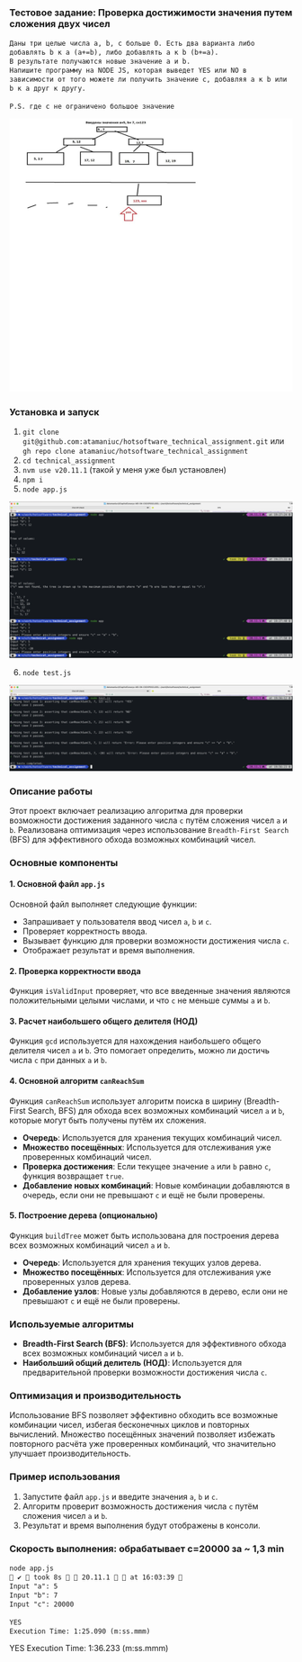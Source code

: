 ### Тестовое задание: Проверка достижимости значения путем сложения двух чисел
```
Даны три целые числа a, b, c больше 0. Есть два варианта либо добавлять b к a (a+=b), либо добавлять a к b (b+=a).  
В результате получаются новые значение а и b. 
Напишите программу на NODE JS, которая выведет YES или NO в зависимости от того можете ли получить значение c, добавляя a к b или b к a друг к другу.

P.S. где с не ограничено большое значение
```
![img.png](img.png)

### Установка и запуск
1. `git clone git@github.com:atamaniuc/hotsoftware_technical_assignment.git` или `gh repo clone atamaniuc/hotsoftware_technical_assignment`
2. `cd technical_assignment`
3. `nvm use v20.11.1` (такой у меня уже был установлен)
4. `npm i`
5. `node app.js`

![img_2.png](img_2.png)

6. `node test.js`

![img_3.png](img_3.png)

### Описание работы

Этот проект включает реализацию алгоритма для проверки возможности достижения заданного числа `c` путём сложения чисел `a` и `b`. Реализована оптимизация через использование `Breadth-First Search` (BFS) для эффективного обхода возможных комбинаций чисел.

### Основные компоненты

#### 1. Основной файл `app.js`

Основной файл выполняет следующие функции:
- Запрашивает у пользователя ввод чисел `a`, `b` и `c`.
- Проверяет корректность ввода.
- Вызывает функцию для проверки возможности достижения числа `c`.
- Отображает результат и время выполнения.

#### 2. Проверка корректности ввода

Функция `isValidInput` проверяет, что все введенные значения являются положительными целыми числами, и что `c` не меньше суммы `a` и `b`.

#### 3. Расчет наибольшего общего делителя (НОД)

Функция `gcd` используется для нахождения наибольшего общего делителя чисел `a` и `b`. Это помогает определить, можно ли достичь числа `c` при данных `a` и `b`.

#### 4. Основной алгоритм `canReachSum`

Функция `canReachSum` использует алгоритм поиска в ширину (Breadth-First Search, BFS) для обхода всех возможных комбинаций чисел `a` и `b`, которые могут быть получены путём их сложения.

- **Очередь**: Используется для хранения текущих комбинаций чисел.
- **Множество посещённых**: Используется для отслеживания уже проверенных комбинаций чисел.
- **Проверка достижения**: Если текущее значение `a` или `b` равно `c`, функция возвращает `true`.
- **Добавление новых комбинаций**: Новые комбинации добавляются в очередь, если они не превышают `c` и ещё не были проверены.

#### 5. Построение дерева (опционально)

Функция `buildTree` может быть использована для построения дерева всех возможных комбинаций чисел `a` и `b`.

- **Очередь**: Используется для хранения текущих узлов дерева.
- **Множество посещённых**: Используется для отслеживания уже проверенных узлов дерева.
- **Добавление узлов**: Новые узлы добавляются в дерево, если они не превышают `c` и ещё не были проверены.

### Используемые алгоритмы

- **Breadth-First Search (BFS)**: Используется для эффективного обхода всех возможных комбинаций чисел `a` и `b`.
- **Наибольший общий делитель (НОД)**: Используется для предварительной проверки возможности достижения числа `c`.

### Оптимизация и производительность

Использование BFS позволяет эффективно обходить все возможные комбинации чисел, избегая бесконечных циклов и повторных вычислений. Множество посещённых значений позволяет избежать повторного расчёта уже проверенных комбинаций, что значительно улучшает производительность.

### Пример использования

1. Запустите файл `app.js` и введите значения `a`, `b` и `c`.
2. Алгоритм проверит возможность достижения числа `c` путём сложения чисел `a` и `b`.
3. Результат и время выполнения будут отображены в консоли.





### Скорость выполнения: обрабатывает c=20000 за ~ 1,3 min
```
node app.js                                                            ✔  took 8s   20.11.1   at 16:03:39 
Input "a": 5
Input "b": 7
Input "c": 20000

YES
Execution Time: 1:25.090 (m:ss.mmm)
```


YES
Execution Time: 1:36.233 (m:ss.mmm)
